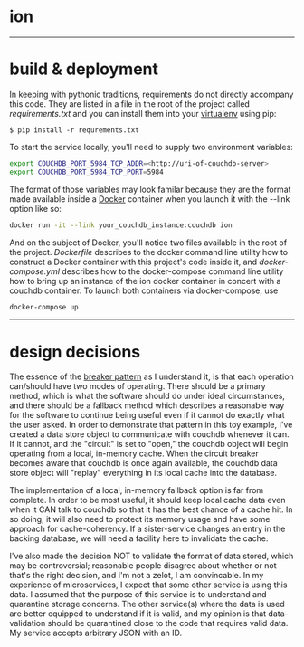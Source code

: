 # ion
---
# build & deployment
In keeping with pythonic traditions, requirements do not directly accompany this code. They are listed in a file in the root of the project called *requirements.txt* and you can install them into your [virtualenv](https://virtualenv.pypa.io/en/stable/) using pip:
```
$ pip install -r requrements.txt
```

To start the service locally, you'll need to supply two environment variables:
```bash
export COUCHDB_PORT_5984_TCP_ADDR=<http://uri-of-couchdb-server>
export COUCHDB_PORT_5984_TCP_PORT=5984
```
The format of those variables may look familar because they are the format made available inside a [Docker](https://www.docker.com/) container when you launch it with the --link option like so:
```bash
docker run -it --link your_couchdb_instance:couchdb ion
```
And on the subject of Docker, you'll notice two files available in the root of the project. *Dockerfile* describes to the docker command line utility how to construct a Docker container with this project's code inside it, and *docker-compose.yml* describes how to the docker-compose command line utility how to bring up an instance of the ion docker container in concert with a couchdb container. To launch both containers via docker-compose, use
```bash
docker-compose up
```

---
# design decisions
The essence of the [breaker pattern](http://martinfowler.com/bliki/CircuitBreaker.html) as I understand it, is that each operation can/should have two modes of operating. There should be a primary method, which is what the software should do under ideal circumstances, and there should be a fallback method which describes a reasonable way for the software to continue being useful even if it cannot do exactly what the user asked. In order to demonstrate that pattern in this toy example, I've created a data store object to communicate with couchdb whenever it can. If it cannot, and the "circuit" is set to "open," the couchdb object will begin operating from a local, in-memory cache. When the circuit breaker becomes aware that couchdb is once again available, the couchdb data store object will "replay" everything in its local cache into the database.

The implementation of a local, in-memory fallback option is far from complete. In order to be most useful, it should keep local cache data even when it CAN talk to couchdb so that it has the best chance of a cache hit. In so doing, it will also need to protect its memory usage and have some approach for cache-coherency. If a sister-service changes an entry in the backing database, we will need a facility here to invalidate the cache.

I've also made the decision NOT to validate the format of data stored, which may be controversial; reasonable people disagree about whether or not that's the right decision, and I'm not a zelot, I am convincable. In my experience of microservices, I expect that some other service is using this data. I assumed that the purpose of this service is to understand and quarantine storage concerns. The other service(s) where the data is used are better equipped to understand if it is valid, and my opinion is that data-validation should be quarantined close to the code that requires valid data. My service accepts arbitrary JSON with an ID.
